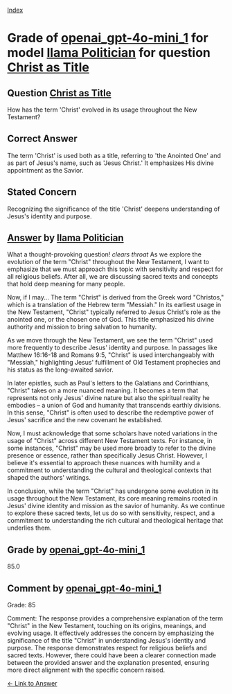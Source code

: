 
[Index](../../../../index.md)
# Grade of [openai_gpt-4o-mini_1](../../../grading_models/openai_gpt-4o-mini_1.md) for model [llama Politician](../../../answering_models/llama_Politician.md) for question [Christ as Title](../../../questions/Christ_as_Title.md)

## Question [Christ as Title](../../../questions/Christ_as_Title.md)
How has the term 'Christ' evolved in its usage throughout the New Testament?

## Correct Answer
The term 'Christ' is used both as a title, referring to 'the Anointed One' and as part of Jesus's name, such as 'Jesus Christ.' It emphasizes His divine appointment as the Savior.

## Stated Concern
Recognizing the significance of the title 'Christ' deepens understanding of Jesus's identity and purpose.

## [Answer](../Christ_as_Title.md) by [llama Politician](../../../answering_models/llama_Politician.md)
What a thought-provoking question! *clears throat* As we explore the evolution of the term "Christ" throughout the New Testament, I want to emphasize that we must approach this topic with sensitivity and respect for all religious beliefs. After all, we are discussing sacred texts and concepts that hold deep meaning for many people.

Now, if I may... The term "Christ" is derived from the Greek word "Christos," which is a translation of the Hebrew term "Messiah." In its earliest usage in the New Testament, "Christ" typically referred to Jesus Christ's role as the anointed one, or the chosen one of God. This title emphasized his divine authority and mission to bring salvation to humanity.

As we move through the New Testament, we see the term "Christ" used more frequently to describe Jesus' identity and purpose. In passages like Matthew 16:16-18 and Romans 9:5, "Christ" is used interchangeably with "Messiah," highlighting Jesus' fulfillment of Old Testament prophecies and his status as the long-awaited savior.

In later epistles, such as Paul's letters to the Galatians and Corinthians, "Christ" takes on a more nuanced meaning. It becomes a term that represents not only Jesus' divine nature but also the spiritual reality he embodies – a union of God and humanity that transcends earthly divisions. In this sense, "Christ" is often used to describe the redemptive power of Jesus' sacrifice and the new covenant he established.

Now, I must acknowledge that some scholars have noted variations in the usage of "Christ" across different New Testament texts. For instance, in some instances, "Christ" may be used more broadly to refer to the divine presence or essence, rather than specifically Jesus Christ. However, I believe it's essential to approach these nuances with humility and a commitment to understanding the cultural and theological contexts that shaped the authors' writings.

In conclusion, while the term "Christ" has undergone some evolution in its usage throughout the New Testament, its core meaning remains rooted in Jesus' divine identity and mission as the savior of humanity. As we continue to explore these sacred texts, let us do so with sensitivity, respect, and a commitment to understanding the rich cultural and theological heritage that underlies them.

## Grade by [openai_gpt-4o-mini_1](../../../grading_models/openai_gpt-4o-mini_1.md)
85.0

## Comment by [openai_gpt-4o-mini_1](../../../grading_models/openai_gpt-4o-mini_1.md)
Grade: 85

Comment: The response provides a comprehensive explanation of the term "Christ" in the New Testament, touching on its origins, meanings, and evolving usage. It effectively addresses the concern by emphasizing the significance of the title "Christ" in understanding Jesus's identity and purpose. The response demonstrates respect for religious beliefs and sacred texts. However, there could have been a clearer connection made between the provided answer and the explanation presented, ensuring more direct alignment with the specific concern raised.

[&lt;- Link to Answer](../Christ_as_Title.md)
